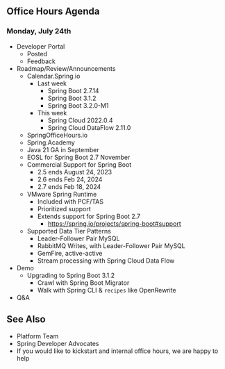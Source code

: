 ## Office Hours Agenda
### Monday, July 24th

- Developer Portal
  - Posted
  - Feedback
- Roadmap/Review/Announcements
  - Calendar.Spring.io
    - Last week
      - Spring Boot 2.7.14
      - Spring Boot 3.1.2
      - Spring Boot 3.2.0-M1
    - This week
      - Spring Cloud 2022.0.4
      - Spring Cloud DataFlow 2.11.0
  - SpringOfficeHours.io
  - Spring.Academy
  - Java 21 GA in September
  - EOSL for Spring Boot 2.7 November
  - Commercial Support for Spring Boot
    - 2.5 ends August 24, 2023
    - 2.6 ends Feb 24, 2024
    - 2.7 ends Feb 18, 2024
  - VMware Spring Runtime
    - Included with PCF/TAS
    - Prioritized support
    - Extends support for Spring Boot 2.7
      - https://spring.io/projects/spring-boot#support
  - Supported Data Tier Patterns
    - Leader-Follower Pair MySQL
    - RabbitMQ Writes, with Leader-Follower Pair MySQL
    - GemFire, active-active
    - Stream processing with Spring Cloud Data Flow
- Demo
  - Upgrading to Spring Boot 3.1.2
    - Crawl with Spring Boot Migrator
    - Walk with Spring CLI & `recipes` like OpenRewrite
- Q&A

## See Also

- Platform Team
- Spring Developer Advocates
- If you would like to kickstart and internal office hours, we are happy to help

